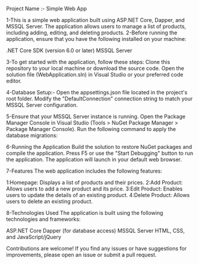 ﻿Project Name :- Simple Web App


1-This is a simple web application built using ASP.NET Core, Dapper, and MSSQL Server. The application allows users to manage a list of products, including adding, editing, and deleting products.
2-Before running the application, ensure that you have the following installed on your machine:

.NET Core SDK (version 6.0 or later)
MSSQL Server

3-To get started with the application, follow these steps:
Clone this repository to your local machine or download the source code.
Open the solution file (WebApplication.sln) in Visual Studio or your preferred code editor.

4-Database Setup:-
Open the appsettings.json file located in the project's root folder.
Modify the "DefaultConnection" connection string to match your MSSQL Server configuration.

5-Ensure that your MSSQL Server instance is running.
Open the Package Manager Console in Visual Studio (Tools > NuGet Package Manager > Package Manager Console).
Run the following command to apply the database migrations:

6-Running the Application
Build the solution to restore NuGet packages and compile the application.
Press F5 or use the "Start Debugging" button to run the application.
The application will launch in your default web browser.

7-Features
The web application includes the following features:

1:Homepage: Displays a list of products and their prices.
2:Add Product: Allows users to add a new product and its price.
3:Edit Product: Enables users to update the details of an existing product.
4:Delete Product: Allows users to delete an existing product.

8-Technologies Used
The application is built using the following technologies and frameworks:

ASP.NET Core
Dapper (for database access)
MSSQL Server
HTML, CSS, and JavaScript/jQuery

Contributions are welcome! If you find any issues or have suggestions for improvements, please open an issue or submit a pull request.
